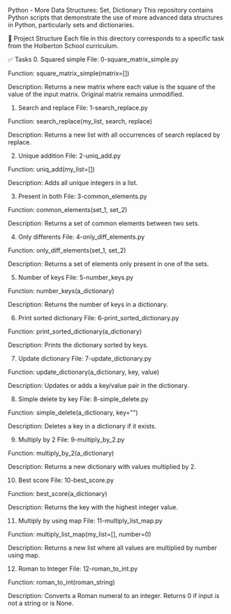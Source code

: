 Python - More Data Structures: Set, Dictionary
This repository contains Python scripts that demonstrate the use of more advanced data structures in Python, particularly sets and dictionaries.

📁 Project Structure
Each file in this directory corresponds to a specific task from the Holberton School curriculum.

✅ Tasks
0. Squared simple
File: 0-square_matrix_simple.py

Function: square_matrix_simple(matrix=[])

Description: Returns a new matrix where each value is the square of the value of the input matrix. Original matrix remains unmodified.

1. Search and replace
File: 1-search_replace.py

Function: search_replace(my_list, search, replace)

Description: Returns a new list with all occurrences of search replaced by replace.

2. Unique addition
File: 2-uniq_add.py

Function: uniq_add(my_list=[])

Description: Adds all unique integers in a list.

3. Present in both
File: 3-common_elements.py

Function: common_elements(set_1, set_2)

Description: Returns a set of common elements between two sets.

4. Only differents
File: 4-only_diff_elements.py

Function: only_diff_elements(set_1, set_2)

Description: Returns a set of elements only present in one of the sets.

5. Number of keys
File: 5-number_keys.py

Function: number_keys(a_dictionary)

Description: Returns the number of keys in a dictionary.

6. Print sorted dictionary
File: 6-print_sorted_dictionary.py

Function: print_sorted_dictionary(a_dictionary)

Description: Prints the dictionary sorted by keys.

7. Update dictionary
File: 7-update_dictionary.py

Function: update_dictionary(a_dictionary, key, value)

Description: Updates or adds a key/value pair in the dictionary.

8. Simple delete by key
File: 8-simple_delete.py

Function: simple_delete(a_dictionary, key="")

Description: Deletes a key in a dictionary if it exists.

9. Multiply by 2
File: 9-multiply_by_2.py

Function: multiply_by_2(a_dictionary)

Description: Returns a new dictionary with values multiplied by 2.

10. Best score
File: 10-best_score.py

Function: best_score(a_dictionary)

Description: Returns the key with the highest integer value.

11. Multiply by using map
File: 11-multiply_list_map.py

Function: multiply_list_map(my_list=[], number=0)

Description: Returns a new list where all values are multiplied by number using map.

12. Roman to Integer
File: 12-roman_to_int.py

Function: roman_to_int(roman_string)

Description: Converts a Roman numeral to an integer. Returns 0 if input is not a string or is None.


